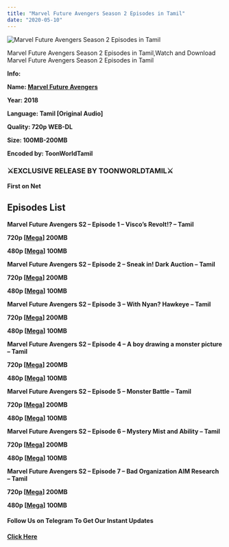```yaml
---
title: "Marvel Future Avengers Season 2 Episodes in Tamil"
date: "2020-05-10"
---
```


![Marvel Future Avengers Season 2 Episodes in Tamil](https://extraimage.com/images/2020/04/25/scale.jpg "Marvel Future Avengers Season 2 Episodes in Tamil")

Marvel Future Avengers Season 2 Episodes in Tamil,Watch and Download Marvel Future Avengers Season 2 Episodes in Tamil

**Info:**

**Name: [Marvel Future Avengers](https://toonworldtamil.com/marvel-future-avengers-season-2-episodes-in-tamil/)**

**Year: 2018**

**Language: Tamil \[Original Audio\]**

**Quality: 720p WEB-DL**

**Size: 100MB-200MB**

**Encoded by: ToonWorldTamil**

### **⚔️EXCLUSIVE RELEASE BY TOONWORLDTAMIL⚔️**

**First on Net**

## **Episodes List**

**Marvel Future Avengers S2 – Episode 1 – Visco’s Revolt!? – Tamil**

**720p \[[Mega](https://gplinks.co/dqYc)\] 200MB**

**480p \[[Mega](https://gplinks.co/egtgx)\] 100MB**

**Marvel Future Avengers S2 – Episode 2 – Sneak in! Dark Auction – Tamil**

**720p \[[Mega](https://gplinks.co/J2Mwiv)\] 200MB**

**480p \[[Mega](https://gplinks.co/fb7rj8)\] 100MB**

**Marvel Future Avengers S2 – Episode 3 – With Nyan? Hawkeye – Tamil**

**720p \[[Mega](https://gplinks.co/i44zONmA)\] 200MB**

**480p \[[Mega](https://gplinks.co/50QE1jjr)\] 100MB**

**Marvel Future Avengers S2 – Episode 4 – A boy drawing a monster picture – Tamil**

**720p \[[Mega](https://gplinks.co/HM5vU9a)\] 200MB**

**480p \[[Mega](https://gplinks.co/lgdi6)\] 100MB**

**Marvel Future Avengers S2 – Episode 5 – Monster Battle – Tamil**

**720p \[[Mega](https://gplinks.co/iqrA)\] 200MB**

**480p \[[Mega](https://gplinks.co/kRBB1u)\] 100MB**

**Marvel Future Avengers S2 – Episode 6 – Mystery Mist and Ability – Tamil**

**720p \[[Mega](https://gplinks.co/d70vuN)\] 200MB**

**480p \[[Mega](https://gplinks.co/5QH7apU)\] 100MB**

**Marvel Future Avengers S2 – Episode 7 – Bad Organization AIM Research – Tamil**

**720p \[[Mega](https://gplinks.co/v9X10sS)\] 200MB**

**480p \[[Mega](https://gplinks.co/CKzQ)\] 100MB**

#### **Follow Us on Telegram To Get Our Instant Updates**

#### **[Click Here](https://t.me/joinchat/AAAAAEDdWfKBosrNxtfy-Q)**
